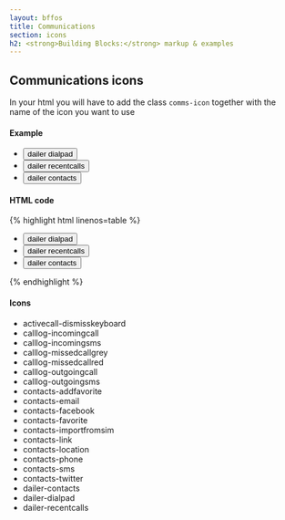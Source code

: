```yaml
---
layout: bffos
title: Communications
section: icons
h2: <strong>Building Blocks:</strong> markup & examples
---
```


## Communications icons

In your html you will have to add the class `comms-icon` together with the name of the icon you want to use

<div>
  <h4>Example</h4>
  <section class="example icons">
    <div role="toolbar">
      <ul>
        <li><button class="comms-icon dailer-dialpad">dailer dialpad</button></li>
        <li><button class="comms-icon dailer-recentcalls">dailer recentcalls</button></li>
        <li><button class="comms-icon dailer-contacts">dailer contacts</button></li>
      </ul>
    </div>
  </section>

  <h4>HTML code</h4>
  {% highlight html linenos=table %}<div role="toolbar">
  <ul>
    <li><button class="comms-icon dailer-dialpad">dailer dialpad</button></li>
    <li><button class="comms-icon dailer-recentcalls">dailer recentcalls</button></li>
    <li><button class="comms-icon dailer-contacts">dailer contacts</button></li>
  </ul>
</div>{% endhighlight %}

  <h4>Icons</h4>
  <section class="example icons">
    <ul>
      <li class="comms-icon activecall-dismisskeyboard"><span>activecall-dismisskeyboard</span></li>
      <li class="comms-icon dark calllog-incomingcall"><span>calllog-incomingcall</span></li>
      <li class="comms-icon dark calllog-incomingsms"><span>calllog-incomingsms</span></li>
      <li class="comms-icon dark calllog-missedcallgrey"><span>calllog-missedcallgrey</span></li>
      <li class="comms-icon dark calllog-missedcallred"><span>calllog-missedcallred</span></li>
      <li class="comms-icon dark calllog-outgoingcall"><span>calllog-outgoingcall</span></li>
      <li class="comms-icon dark calllog-outgoingsms"><span>calllog-outgoingsms</span></li>
      <li class="comms-icon contacts-addfavorite"><span>contacts-addfavorite</span></li>
      <li class="comms-icon contacts-email"><span>contacts-email</span></li>
      <li class="comms-icon contacts-facebook"><span>contacts-facebook</span></li>
      <li class="comms-icon contacts-favorite"><span>contacts-favorite</span></li>
      <li class="comms-icon contacts-importfromsim"><span>contacts-importfromsim</span></li>
      <li class="comms-icon contacts-link"><span>contacts-link</span></li>
      <li class="comms-icon contacts-location"><span>contacts-location</span></li>
      <li class="comms-icon contacts-phone"><span>contacts-phone</span></li>
      <li class="comms-icon contacts-sms"><span>contacts-sms</span></li>
      <li class="comms-icon contacts-twitter"><span>contacts-twitter</span></li>
      <li class="comms-icon dailer-contacts"><span>dailer-contacts</span></li>
      <li class="comms-icon dailer-dialpad"><span>dailer-dialpad</span></li>
      <li class="comms-icon dailer-recentcalls"><span>dailer-recentcalls</span></li>
    </ul>
  </section>
</div>

